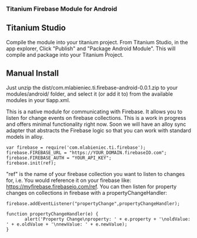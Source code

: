### Titanium Firebase Module for Android

## Titanium Studio
Compile the module into your titanium project. From Titanium Studio, in the app explorer,  Click "Publish" and "Package Android Module". This will compile and package into your Titanium Project.

## Manual Install
Just unzip the dist/com.mlabieniec.ti.firebase-android-0.0.1.zip to your modules/android/ folder, and select it (or add it to) from the available modules in your tiapp.xml.

This is a native module for communicating with Firebase. It allows you to listen for change events on firebase collections. This is a work in progress and offers minimal functionality right now. Soon we will have an alloy sync adapter that abstracts the Firebase logic so that you can work with standard models in alloy.

    var firebase = require('com.mlabieniec.ti.firebase');
    firebase.FIREBASE_URL = "https://YOUR_DOMAIN.firebaseIO.com";
    firebase.FIREBASE_AUTH = "YOUR_API_KEY";
    firebase.init(ref);
    
"ref" is the name of your firebase collection you want to listen to changes for, i.e. You would reference it on your firebase like: https://myfirebase.firebaseio.com/ref. You can then listen for property changes on collections in firebase with a propertyChangeHandler:
    
    firebase.addEventListener("propertyChange",propertyChangeHandler);
    
    function propertyChangeHandler(e) {
    	   alert('Property Change\nproperty: ' + e.property + '\noldValue: ' + e.oldValue + '\nnewValue: ' + e.newValue);
    }
    

